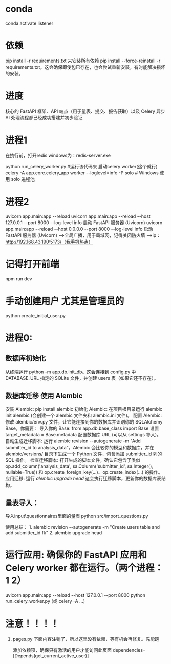 # conda
conda activate listener

# 依赖
pip install -r requirements.txt 来安装所有依赖
pip install --force-reinstall -r requirements.txt。这会确保即使包已存在，也会尝试重新安装，有时能解决损坏的安装。

# 进度
核心的 FastAPI 框架、API 端点（用于量表、提交、报告获取）以及 Celery 异步 AI 处理流程都已经成功搭建并初步验证

# 进程1
在执行前，打开redis windows为：redis-server.exe

python run_celery_worker.py #运行该代码来 启动celery worker(这个就行)
celery -A app.core.celery_app worker --loglevel=info -P solo # Windows 使用 solo 进程池

# 进程2

uvicorn app.main:app --reload
uvicorn app.main:app --reload --host 127.0.0.1 --port 8000 --log-level info 启动 FastAPI 服务器 (Uvicorn)
uvicorn app.main:app --reload --host 0.0.0.0 --port 8000 --log-level info 启动 FastAPI 服务器 (Uvicorn)  -->全局广播，用于局域网，记得关闭防火墙 -->ip：http://192.168.43.190:5173/（我手机热点）


# 记得打开前端
npm run dev

# 手动创建用户 尤其是管理员的
python create_initial_user.py

# 进程0:
## 数据库初始化
从终端运行 python -m app.db.init_db。这会连接到 config.py 中 DATABASE_URL 指定的 SQLite 文件，并创建 users 表（如果它还不存在）。

## 数据库迁移 使用 Alembic
安装 Alembic: pip install alembic
初始化 Alembic: 在项目根目录运行 alembic init alembic (会创建一个 alembic 文件夹和 alembic.ini 文件)。
配置 Alembic: 修改 alembic/env.py 文件，让它能连接到你的数据库并识别你的 SQLAlchemy Base。你需要：
导入你的 Base: from app.db.base_class import Base
设置 target_metadata = Base.metadata
配置数据库 URL (可以从 settings 导入)。
自动生成迁移脚本: 运行 alembic revision --autogenerate -m "Add submitter_id to analysis_data"。Alembic 会比较你的模型和数据库，并在 alembic/versions/ 目录下生成一个 Python 文件，包含添加 submitter_id 列的 SQL 操作。
检查迁移脚本: 打开生成的脚本文件，确认它包含了类似 op.add_column('analysis_data', sa.Column('submitter_id', sa.Integer(), nullable=True)) 和 op.create_foreign_key(...)、op.create_index(...) 的操作。
应用迁移: 运行 *alembic upgrade head* 这会执行迁移脚本，更新你的数据库表结构。

## 量表导入：
导入input\questionnaires里面的量表
python src/import_questions.py

使用总结：
1.
alembic revision --autogenerate -m "Create users table and add submitter_id fk"
2.
alembic upgrade head


# 运行应用: 确保你的 FastAPI 应用和 Celery worker 都在运行。（两个进程：1 2）
uvicorn app.main:app --reload --host 127.0.0.1 --port 8000
python run_celery_worker.py (或 celery -A ...)

# 注意！！！！

1. pages.py
下面内容注销了，所以这里没有依赖，等有机会再修复。先能跑

     添加依赖项，确保只有激活的用户才能访问此页面
     dependencies=[Depends(get_current_active_user)]